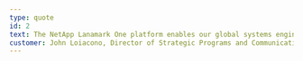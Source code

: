 ```yaml
---
type: quote
id: 2
text: The NetApp Lanamark One platform enables our global systems engineering organization and partners worldwide to simplify sizing, streamline client engagements and design optimized NetApp solutions using real data from client IT environments.
customer: John Loiacono, Director of Strategic Programs and Communications at NetApp
---
```

